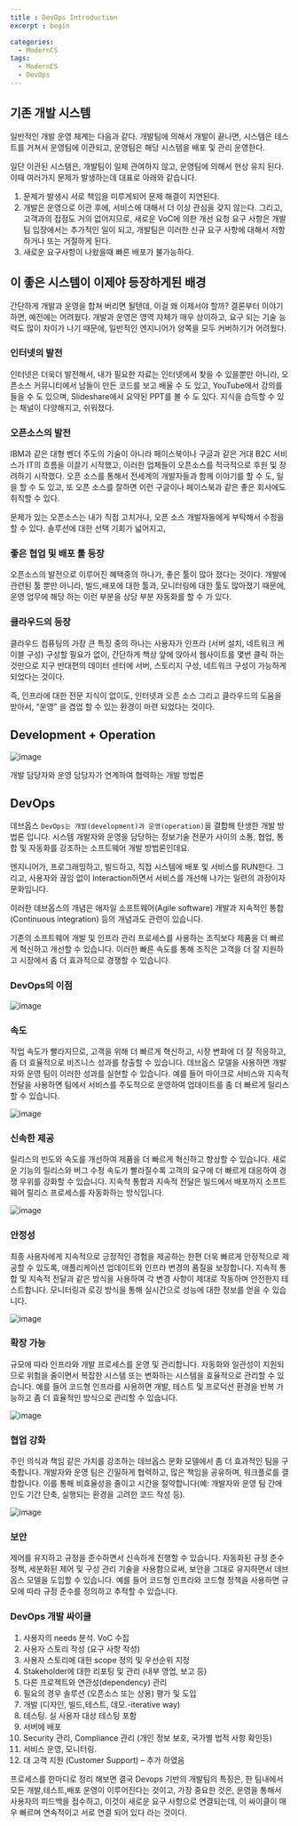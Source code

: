 ```yaml
---
title : DevOps Introduction
excerpt : begin

categories:
  - ModernCS
tags:
  - ModernCS
  - DevOps
---  
```


## 기존 개발 시스템

일반적인 개발 운영 체계는 다음과 같다. 개발팀에 의해서 개발이 끝나면, 시스템은 테스트를 거쳐서 운영팀에 이관되고, 운영팀은 해당 시스템을 배포 및 관리 운영한다.

일단 이관된 시스템은, 개발팀이 일체 관여하지 않고, 운영팀에 의해서 현상 유지 된다. 이때 여러가지 문제가 발생하는데 대표로 아래와 같습니다.

1. 문제가 발생시 서로 책임을 미루게되어 문제 해결이 지연된다.
2. 개발은 운영으로 이관 후에, 서비스에 대해서 더 이상 관심을 갖지 않는다. 그리고, 고객과의 접점도 거의 없어지므로, 새로운 VoC에 의한 개선 요청 요구 사항은 개발팀 입장에서는 추가적인 일이 되고, 개발팀은 이러한 신규 요구 사항에 대해서 저항하거나 또는 거절하게 된다.
3. 새로운 요구사항이 나왔을때 빠른 배포가 불가능하다.

## 이 좋은 시스템이 이제야 등장하게된 배경

간단하게 개발과 운영을 합쳐 버리면 될텐데, 이걸 왜 이제서야 할까? 결론부터 이야기 하면, 예전에는 어려웠다. 개발과 운영은 영역 자체가 매우 상이하고, 요구 되는 기술 능력도 많이 차이가 나기 때문에, 일반적인 엔지니어가 양쪽을 모두 커버하기가 어려웠다.

### 인터넷의 발전

인터넷은 더욱더 발전해서, 내가 필요한 자료는 인터넷에서 찾을 수 있을뿐만 아니라, 오픈소스 커뮤니티에서 남들이 만든 코드를 보고 배울 수 도 있고, YouTube에서 강의를 들을 수 도 있으며, Slideshare에서 요약된 PPT를 볼 수 도 있다. 지식을 습득할 수 있는 채널이 다양해지고, 쉬워졌다.

### 오픈소스의 발전

IBM과 같은 대형 벤더 주도의 기술이 아니라 페이스북이나 구글과 같은 거대 B2C 서비스가 IT의 흐름을 이끌기 시작했고, 이러한 업체들이 오픈소스를 적극적으로 후원 및 장려하기 시작했다. 오픈 소스를 통해서 전세계의 개발자들과 함께 이야기를 할 수 도, 일을 할 수 도 있고,  또 오픈 소스를 잘하면 이런 구글이나 페이스북과 같은 좋은 회사에도 취직할 수 있다.

문제가 있는 오픈소스는 내가 직접 고치거나, 오픈 소스 개발자들에게 부탁해서 수정을 할 수 있다. 솔루션에 대한 선택 기회가 넓어지고,  

### 좋은 협업 및 배포 툴 등장

오픈소스의 발전으로 이루어진 혜택중의 하나가, 좋은 툴이 많아 졌다는 것이다. 개발에 관련된 툴 뿐만 아니라, 빌드,배포에 대한 툴과, 모니터링에 대한 툴도 많아졌기 때문에, 운영 업무에 해당 하는 이런 부분을 상당 부분 자동화를 할 수 가 있다.

### 클라우드의 등장

클라우드 컴퓨팅의 가장 큰 특징 중의 하나는 사용자가 인프라 (서버 설치, 네트워크 케이블 구성) 구성할 필요가 없이, 간단하게 책상 앞에 앉아서 웹사이트를 몇번 클릭 하는 것만으로 지구 반대편의 데이터 센터에 서버, 스토리지 구성, 네트워크 구성이 가능하게 되었다는 것이다.

즉, 인프라에 대한 전문 지식이 없이도, 인터넷과 오픈 소스 그리고 클라우드의 도움을 받아서, “운영” 을 겸업 할 수 있는 환경이 마련 되었다는 것이다.

## Development + Operation

![image](https://user-images.githubusercontent.com/44635266/67547614-8c913080-f73a-11e9-8038-519267ebeada.png)

개발 담당자와 운영 담당자가 연계하여 협력하는 개발 방법론

## DevOps

데브옵스 `DevOps는 개발(development)과 운영(operation)`을 결합해 탄생한 개발 방법론 입니다. 시스템 개발자와 운영을 담당하는 정보기술 전문가 사이의 소통, 협업, 통합 및 자동화를 강조하는 소프트웨어 개발 방법론인데요. 

엔지니어가, 프로그래밍하고, 빌드하고, 직접 시스템에 배포 및 서비스를 RUN한다. 그리고, 사용자와 끊임 없이 Interaction하면서 서비스를 개선해 나가는 일련의 과정이자 문화입니다.

이러한 데브옵스의 개념은 애자일 소프트웨어(Agile software) 개발과 지속적인 통합(Continuous integration) 등의 개념과도 관련이 있습니다.

기존의 소프트웨어 개발 및 인프라 관리 프로세스를 사용하는 조직보다 제품을 더 빠르게 혁신하고 개선할 수 있습니다. 이러한 빠른 속도를 통해 조직은 고객을 더 잘 지원하고 시장에서 좀 더 효과적으로 경쟁할 수 있습니다.

### DevOps의 이점

![image](https://user-images.githubusercontent.com/44635266/67548916-1098e780-f73e-11e9-8533-4c8ac38ecc29.png)

### 속도

작업 속도가 빨라지므로, 고객을 위해 더 빠르게 혁신하고, 시장 변화에 더 잘 적응하고, 좀 더 효율적으로 비즈니스 성과를 창출할 수 있습니다. 데브옵스 모델을 사용하면 개발자와 운영 팀이 이러한 성과를 실현할 수 있습니다. 예를 들어 마이크로 서비스와 지속적 전달을 사용하면 팀에서 서비스를 주도적으로 운영하여 업데이트를 좀 더 빠르게 릴리스할 수 있습니다.

![image](https://user-images.githubusercontent.com/44635266/67548919-1262ab00-f73e-11e9-880d-8e4defa581f3.png)

### 신속한 제공

릴리스의 빈도와 속도를 개선하여 제품을 더 빠르게 혁신하고 향상할 수 있습니다. 새로운 기능의 릴리스와 버그 수정 속도가 빨라질수록 고객의 요구에 더 빠르게 대응하여 경쟁 우위를 강화할 수 있습니다. 지속적 통합과 지속적 전달은 빌드에서 배포까지 소프트웨어 릴리스 프로세스를 자동화하는 방식입니다.

![image](https://user-images.githubusercontent.com/44635266/67548921-12fb4180-f73e-11e9-8069-99d25bb3d6c4.png)

### 안정성

최종 사용자에게 지속적으로 긍정적인 경험을 제공하는 한편 더욱 빠르게 안정적으로 제공할 수 있도록, 애플리케이션 업데이트와 인프라 변경의 품질을 보장합니다. 지속적 통합 및 지속적 전달과 같은 방식을 사용하여 각 변경 사항이 제대로 작동하며 안전한지 테스트합니다. 모니터링과 로깅 방식을 통해 실시간으로 성능에 대한 정보를 얻을 수 있습니다.

![image](https://user-images.githubusercontent.com/44635266/67548923-142c6e80-f73e-11e9-9bb3-b3b436f292b9.png)

### 확장 가능

규모에 따라 인프라와 개발 프로세스를 운영 및 관리합니다. 자동화와 일관성이 지원되므로 위험을 줄이면서 복잡한 시스템 또는 변화하는 시스템을 효율적으로 관리할 수 있습니다. 예를 들어 코드형 인프라를 사용하면 개발, 테스트 및 프로덕션 환경을 반복 가능하고 좀 더 효율적인 방식으로 관리할 수 있습니다.

![image](https://user-images.githubusercontent.com/44635266/67548930-155d9b80-f73e-11e9-99a7-2685ad721b3e.png)

### 협업 강화

주인 의식과 책임 같은 가치를 강조하는 데브옵스 문화 모델에서 좀 더 효과적인 팀을 구축합니다. 개발자와 운영 팀은 긴밀하게 협력하고, 많은 책임을 공유하며, 워크플로를 결합합니다. 이를 통해 비효율성을 줄이고 시간을 절약합니다(예: 개발자와 운영 팀 간에 인도 기간 단축, 실행되는 환경을 고려한 코드 작성 등).

![image](https://user-images.githubusercontent.com/44635266/67548937-168ec880-f73e-11e9-82c9-2636ddb131af.png)

### 보안

제어를 유지하고 규정을 준수하면서 신속하게 진행할 수 있습니다. 자동화된 규정 준수 정책, 세분화된 제어 및 구성 관리 기술을 사용함으로써, 보안을 그대로 유지하면서 데브옵스 모델을 도입할 수 있습니다. 예를 들어 코드형 인프라와 코드형 정책을 사용하면 규모에 따라 규정 준수를 정의하고 추적할 수 있습니다.

### DevOps 개발 싸이클

1. 사용자의 needs 분석. VoC 수집
2. 사용자 스토리 작성 (요구 사항 작성)
3. 사용자 스토리에 대한 scope 정의 및 우선순위 지정
4. Stakeholder에 대한 리포팅 및 관리 (내부 영업, 보고 등)
5. 다른 프로젝트와 연관성(dependency) 관리
6. 필요의 경우 솔루션 (오픈소스 또는 상용) 평가 및 도입
7. 개발 (디자인, 빌드,테스트, 데모.-iterative way)
8. 테스팅. 실 사용자 대상 테스팅 포함
9. 서버에 배포
10. Security 관리, Compliance 관리 (개인 정보 보호, 국가별 법적 사항 확인등)
11. 서비스 운영, 모니터링.
12. 대 고객 지원 (Customer Support) – 추가 하였음

프로세스를 한마디로 정리 해보면 결국 Devops 기반의 개발팀의 특징은, 한 팀내에서 모든 개발,테스트,배포 운영이 이루어진다는 것이고, 가장 중요한 것은, 운영을 통해서 사용자의 피드백을 접수하고, 이것이 새로운 요구 사항으로 연결되는데, 이 싸이클이 매우 빠르며 연속적이고 서로 연결 되어 있다 라는 것이다.

